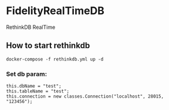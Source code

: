 # FidelityRealTimeDB
RethinkDB RealTime

## How to start rethinkdb
``docker-compose -f rethinkdb.yml up -d``


### Set db param:
    
    this.dbName = "test";
    this.tableName = "test";
    this.connection = new classes.Connection("localhost", 28015, "123456");

